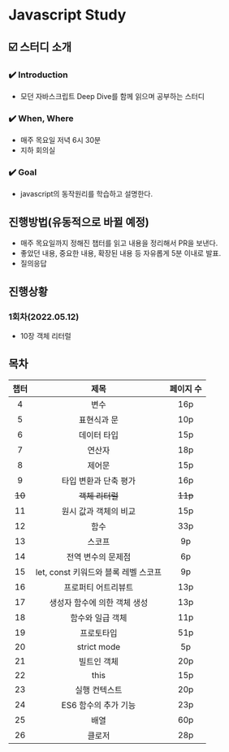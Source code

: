 # Javascript Study
## ☑️ 스터디 소개

### ✔️ Introduction 
- 모던 자바스크립트 Deep Dive를 함께 읽으며 공부하는 스터디

### ✔️ When, Where
- 매주 목요일 저녁 6시 30분
- 지하 회의실

### ✔️ Goal
- javascript의 동작원리를 학습하고 설명한다.

## 진행방법(유동적으로 바뀔 예정)
- 매주 목요일까지 정해진 챕터를 읽고 내용을 정리해서 PR을 보낸다.
- 좋았던 내용, 중요한 내용, 확장된 내용 등 자유롭게 5분 이내로 발표.
- 질의응답

## 진행상황
### 1회차(2022.05.12)
- 10장 객체 리터럴

## 목차
|   챕터   |            제목             |  페이지 수  |
|:------:|:-------------------------:|:-------:|
|   4    |            변수             |   16p   |
|   5    |          표현식과 문           |   10p   |
|   6    |          데이터 타입           |   15p   |
|   7    |            연산자            |   18p   |
|   8    |            제어문            |   15p   |
|   9    |       타입 변환과 단축 평가        |   16p   |
| ~~10~~ |        ~~객체 리터럴~~         | ~~11p~~ |
|   11   |       원시 값과 객체의 비교        |   15p   |
|   12   |            함수             |   33p   |
|   13   |            스코프            |   9p    |
|   14   |        전역 변수의 문제점         |   6p    |
|   15   | let, const 키워드와 블록 레벨 스코프 |   9p    |
|   16   |        프로퍼티 어트리뷰트         |   13p   |
|   17   |     생성자 함수에 의한 객체 생성      |   13p   |
|   18   |         함수와 일급 객체         |   11p   |
|   19   |           프로토타입           |   51p   |
|   20   |        strict mode        |   5p    |
|   21   |          빌트인 객체           |   20p   |
|   22   |           this            |   15p   |
|   23   |          실행 컨텍스트          |   20p   |
|   24   |       ES6 함수의 추가 기능       |   23p   |
|   25   |            배열             |   60p   |
|   26   |            클로저            |   28p   |
